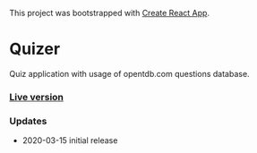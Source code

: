 This project was bootstrapped with [Create React App](https://github.com/facebook/create-react-app).

# Quizer
Quiz application with usage of opentdb.com questions database.

### [Live version](https://jacu.github.io/quizer/)

### Updates

- 2020-03-15 initial release 